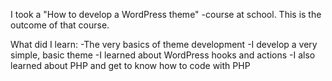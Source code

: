 I took a "How to develop a WordPress theme" -course at school. This is the outcome of that course.

What did I learn:
-The very basics of theme development
-I develop a very simple, basic theme
-I learned about WordPress hooks and actions
-I also learned about PHP and get to know how to code with PHP
